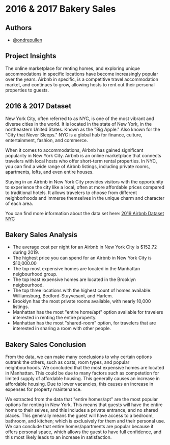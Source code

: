 # 2016 & 2017 Bakery Sales
## Authors

- [@ondrepullen](https://github.com/ondrepullen)

## Project Insights 

The online marketplace for renting homes, and exploring unique accommodations in specific locations have become increasingly popular over the years. Airbnb in specific, is a competitive travel accommodation market, and continues to grow, allowing hosts to rent out their personal properties to guests.

## 2016 & 2017 Dataset
New York City, often referred to as NYC, is one of the most vibrant and diverse cities in the world. It is located in the state of New York, in the northeastern United States. Known as the "Big Apple." Also known for the "City that Never Sleeps." NYC is a global hub for finance, culture, entertainment, fashion, and commerce.

When it comes to accommodations, Airbnb has gained significant popularity in New York City. Airbnb is an online marketplace that connects travelers with local hosts who offer short-term rental properties. In NYC, you can find a wide range of Airbnb listings, including private rooms, apartments, lofts, and even entire houses.

Staying in an Airbnb in New York City provides visitors with the opportunity to experience the city like a local, often at more affordable prices compared to traditional hotels. It allows travelers to choose from different neighborhoods and immerse themselves in the unique charm and character of each area.

You can find more information about the data set here: [2019 Airbnb Dataset NYC](https://www.kaggle.com/datasets/dgomonov/new-york-city-airbnb-open-data)


## Bakery Sales Analysis

* The average cost per night for an Airbnb in New York City is $152.72 during 2019.
* The highest price you can spend for an Airbnb in New York City is $10,000.00
* The top most expensive homes are located in the Manhattan neigbourhood group.
* The top least expensive homes are located in the Brooklyn neigbourhood.
* The top three locations with the highest count of homes available: Williamsburg, Bedford-Stuyvesant, and Harlem.
* Brooklyn has the most private rooms available, with nearly 10,000 listings.
* Manhattan has the most "entire home/apt" option available for travelers interested in renting the entire property.
* Manhattan has the most "shared-room" option, for travelers that are interested in sharing a room with other people.

## Bakery Sales Conclusion

From the data, we can make many conclusions to why certain options outrank the others, such as costs, room types, and popular neighbourhoods. We concluded that the most expensive homes are located in Manhattan. This could be due to many factors such as competetion for limited supply of affordable housing. This generally causes an increase in affordable housing. Due to lower vacancies, this causes an increase in expenses for property maintenance. 

We extracted from the data that "entire homes/apt" are the most popular options for renting in New York. This means that guests will have the entire home to their selves, and this includes a private entrance, and no shared places. This generally means the guest will have access to a bedroom, bathroom, and kitchen; which is exclusively for them and their personal use. We can conclude that entire homes/apartments are popular because it offers personal space, which allows the guest to have full confidence, and this most likely leads to an increase in satisfaction.

